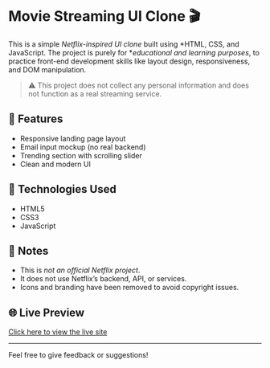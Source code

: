 # Movie Streaming UI Clone 🎬

This is a simple *Netflix-inspired UI clone* built using *HTML, CSS, and JavaScript. The project is purely for **educational and learning purposes*, to practice front-end development skills like layout design, responsiveness, and DOM manipulation.

> ⚠ This project does not collect any personal information and does not function as a real streaming service.

## 🚀 Features

- Responsive landing page layout
- Email input mockup (no real backend)
- Trending section with scrolling slider
- Clean and modern UI

## 📁 Technologies Used

- HTML5
- CSS3
- JavaScript

## 📝 Notes

- This is *not an official Netflix project*.
- It does not use Netflix’s backend, API, or services.
- Icons and branding have been removed to avoid copyright issues.

## 🌐 Live Preview

[Click here to view the live site](https://annapurneswari-mullapudi.github.io/OTTInterfaceDemo/)

---

Feel free to give feedback or suggestions!
